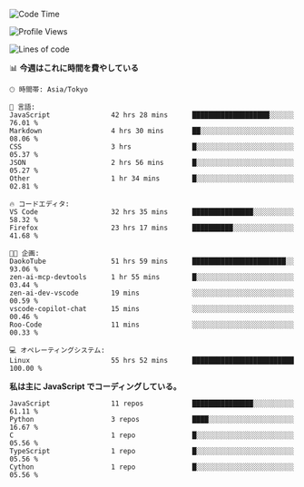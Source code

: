 <!--START_SECTION:waka-->
![Code Time](http://img.shields.io/badge/Code%20Time-360%20hrs%2030%20mins-blue)

![Profile Views](http://img.shields.io/badge/%E3%83%97%E3%83%AD%E3%83%95%E3%82%A3%E3%83%BC%E3%83%AB%E3%83%93%E3%83%A5%E3%83%BC-2-blue)

![Lines of code](https://img.shields.io/badge/%E3%80%8CHello%20World%E3%80%8D%E3%81%8B%E3%82%89%E3%80%81%E7%A7%81%E3%81%AF%E3%81%93%E3%81%86%E6%9B%B8%E3%81%84%E3%81%9F-252.9%20thousand%20%E3%82%B3%E3%83%BC%E3%83%89%E8%A1%8C-blue)

📊 **今週はこれに時間を費やしている** 

```text
🕑︎ 時間帯: Asia/Tokyo

💬 言語: 
JavaScript               42 hrs 28 mins      ███████████████████░░░░░░   76.01 % 
Markdown                 4 hrs 30 mins       ██░░░░░░░░░░░░░░░░░░░░░░░   08.06 % 
CSS                      3 hrs               █░░░░░░░░░░░░░░░░░░░░░░░░   05.37 % 
JSON                     2 hrs 56 mins       █░░░░░░░░░░░░░░░░░░░░░░░░   05.27 % 
Other                    1 hr 34 mins        █░░░░░░░░░░░░░░░░░░░░░░░░   02.81 % 

🔥 コードエディタ: 
VS Code                  32 hrs 35 mins      ███████████████░░░░░░░░░░   58.32 % 
Firefox                  23 hrs 17 mins      ██████████░░░░░░░░░░░░░░░   41.68 % 

🐱‍💻 企画: 
DaokoTube                51 hrs 59 mins      ███████████████████████░░   93.06 % 
zen-ai-mcp-devtools      1 hr 55 mins        █░░░░░░░░░░░░░░░░░░░░░░░░   03.44 % 
zen-ai-dev-vscode        19 mins             ░░░░░░░░░░░░░░░░░░░░░░░░░   00.59 % 
vscode-copilot-chat      15 mins             ░░░░░░░░░░░░░░░░░░░░░░░░░   00.46 % 
Roo-Code                 11 mins             ░░░░░░░░░░░░░░░░░░░░░░░░░   00.33 % 

💻 オペレーティングシステム: 
Linux                    55 hrs 52 mins      █████████████████████████   100.00 % 
```

**私は主に JavaScript でコーディングしている。** 

```text
JavaScript               11 repos            ███████████████░░░░░░░░░░   61.11 % 
Python                   3 repos             ████░░░░░░░░░░░░░░░░░░░░░   16.67 % 
C                        1 repo              █░░░░░░░░░░░░░░░░░░░░░░░░   05.56 % 
TypeScript               1 repo              █░░░░░░░░░░░░░░░░░░░░░░░░   05.56 % 
Cython                   1 repo              █░░░░░░░░░░░░░░░░░░░░░░░░   05.56 % 
```




<!--END_SECTION:waka-->
